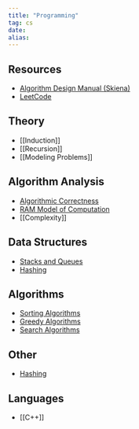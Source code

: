 ```yaml
---
title: "Programming"
tag: cs
date: 
alias:
---
```


## Resources
- [Algorithm Design Manual (Skiena)](Programming/Algorithm%20Design%20Manual%20(Skiena).md)
- [LeetCode](Programming/LeetCode.md)

## Theory
- [[Induction]]
- [[Recursion]]
- [[Modeling Problems]]

## Algorithm Analysis
- [Algorithmic Correctness](Programming/Algorithmic%20Correctness.md)
- [RAM Model of Computation](Programming/RAM%20Model%20of%20Computation.md)
- [[Complexity]]

## Data Structures
- [Stacks and Queues](Programming/Stacks%20and%20Queues.md)
- [Hashing](Programming/Hashing.md#Hash%2520Table%257CHash%2520Table)

## Algorithms
- [Sorting Algorithms](Programming/Sorting%20Algorithms.md)
- [Greedy Algorithms](Greedy%20Algorithms)
- [Search Algorithms](Search%20Algorithms)

## Other
- [Hashing](Programming/Hashing.md)

## Languages
- [[C++]]